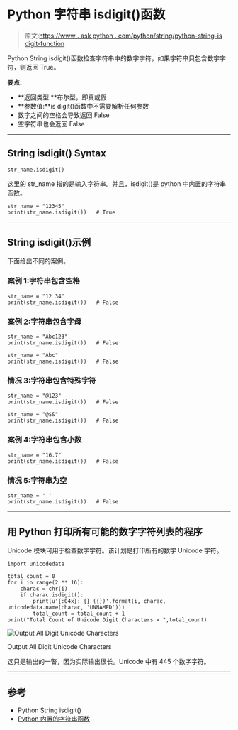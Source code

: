 # Python 字符串 isdigit()函数

> 原文:[https://www . ask python . com/python/string/python-string-is digit-function](https://www.askpython.com/python/string/python-string-isdigit-function)

Python String isdigit()函数检查字符串中的数字字符，如果字符串只包含数字字符，则返回 True。

**要点:**

*   **返回类型:**布尔型，即真或假
*   **参数值:**is digit()函数中不需要解析任何参数
*   数字之间的空格会导致返回 False
*   空字符串也会返回 False

* * *

## String isdigit() Syntax

```
str_name.isdigit()

```

这里的 str_name 指的是输入字符串。并且，isdigit()是 python 中内置的字符串函数。

```
str_name = "12345"
print(str_name.isdigit())   # True

```

* * *

## String isdigit()示例

下面给出不同的案例。

### 案例 1:字符串包含空格

```
str_name = "12 34"
print(str_name.isdigit())   # False

```

### 案例 2:字符串包含字母

```
str_name = "Abc123"
print(str_name.isdigit())   # False

str_name = "Abc"
print(str_name.isdigit())   # False

```

### 情况 3:字符串包含特殊字符

```
str_name = "@123"
print(str_name.isdigit())   # False

str_name = "@$&"
print(str_name.isdigit())   # False

```

### 案例 4:字符串包含小数

```
str_name = "16.7"
print(str_name.isdigit())   # False

```

### 情况 5:字符串为空

```
str_name = ' '
print(str_name.isdigit())   # False

```

* * *

## 用 Python 打印所有可能的数字字符列表的程序

Unicode 模块可用于检查数字字符。该计划是打印所有的数字 Unicode 字符。

```
import unicodedata

total_count = 0
for i in range(2 ** 16):
    charac = chr(i)
    if charac.isdigit():
        print(u'{:04x}: {} ({})'.format(i, charac, unicodedata.name(charac, 'UNNAMED')))
        total_count = total_count + 1
print("Total Count of Unicode Digit Characters = ",total_count)

```

![Output All Digit Unicode Characters](../Images/bd2fa07b212bf2ef06c83e3ffe3ebf1a.png)

Output All Digit Unicode Characters

这只是输出的一瞥，因为实际输出很长。Unicode 中有 445 个数字字符。

* * *

## 参考

*   Python String isdigit()
*   [Python 内置的字符串函数](https://docs.python.org/3/library/stdtypes.html)